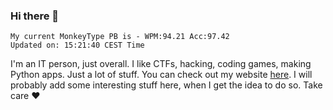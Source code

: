### Hi there 👋
<!-- PB START -->
```
My current MonkeyType PB is - WPM:94.21 Acc:97.42
Updated on: 15:21:40 CEST Time
```
<!-- PB END -->
I'm an IT person, just overall. I like CTFs, hacking, coding games, making Python apps. Just a lot of stuff.
You can check out my website [here](https://skill3472.github.io/).
I will probably add some interesting stuff here, when I get the idea to do so. Take care ❤️
